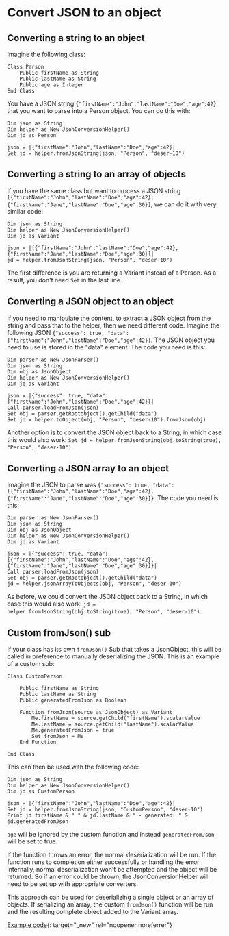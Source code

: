 # Convert JSON to an object

## Converting a string to an object

Imagine the following class:

``` vbscript
Class Person
    Public firstName as String
    Public lastName as String
    Public age as Integer
End Class
```

You have a JSON string `{"firstName":"John","lastName":"Doe","age":42}` that you want to parse into a Person object. You can do this with:

``` vbscript
Dim json as String
Dim helper as New JsonConversionHelper()
Dim jd as Person

json = |{"firstName":"John","lastName":"Doe","age":42}|
Set jd = helper.fromJsonString(json, "Person", "deser-10")
```

## Converting a string to an array of objects

If you have the same class but want to process a JSON string `[{"firstName":"John","lastName":"Doe","age":42},{"firstName":"Jane","lastName":"Doe","age":30}]`, we can do it with very similar code:

``` vbscript
Dim json as String
Dim helper as New JsonConversionHelper()
Dim jd as Variant

json = |[{"firstName":"John","lastName":"Doe","age":42},{"firstName":"Jane","lastName":"Doe","age":30}]|
jd = helper.fromJsonString(json, "Person", "deser-10")
```

The first difference is you are returning a Variant instead of a Person. As a result, you don't need `Set` in the last line.

## Converting a JSON object to an object

If you need to manipulate the content, to extract a JSON object from the string and pass that to the helper, then we need different code. Imagine the following JSON `{"success": true, "data": {"firstName":"John","lastName":"Doe","age":42}}`. The JSON object you need to use is stored in the "data" element. The code you need is this:

``` vbscript
Dim parser as New JsonParser()
Dim json as String
Dim obj as JsonObject
Dim helper as New JsonConversionHelper()
Dim jd as Variant

json = |{"success": true, "data": {"firstName":"John","lastName":"Doe","age":42}}|
Call parser.loadFromJson(json)
Set obj = parser.getRootobject().getChild("data")
Set jd = helper.toObject(obj, "Person", "deser-10").fromJson(obj)
```

Another option is to convert the JSON object back to a String, in which case this would also work: `Set jd = helper.fromJsonString(obj.toString(true), "Person", "deser-10")`.

## Converting a JSON array to an object

Imagine the JSON to parse was `{"success": true, "data": [{"firstName":"John","lastName":"Doe","age":42},{"firstName":"Jane","lastName":"Doe","age":30}]}`. The code you need is this:

``` vbscript
Dim parser as New JsonParser()
Dim json as String
Dim obj as JsonObject
Dim helper as New JsonConversionHelper()
Dim jd as Variant

json = |{"success": true, "data": [{"firstName":"John","lastName":"Doe","age":42},{"firstName":"Jane","lastName":"Doe","age":30}]}|
Call parser.loadFromJson(json)
Set obj = parser.getRootobject().getChild("data")
jd = helper.jsonArrayToObjects(obj, "Person", "deser-10")
```

As before, we could convert the JSON object back to a String, in which case this would also work: `jd = helper.fromJsonString(obj.toString(true), "Person", "deser-10")`.

## Custom fromJson() sub

If your class has its own `fromJson()` Sub that takes a JsonObject, this will be called in preference to manually deserializing the JSON. This is an example of a custom sub:

``` vbscript
Class CustomPerson

    Public firstName as String
    Public lastName as String
    Public generatedFromJson as Boolean

    Function fromJson(source as JsonObject) as Variant
        Me.firstName = source.getChild("firstName").scalarValue
        Me.lastName = source.getChild("lastName").scalarValue
        Me.generatedFromJson = true
        Set fromJson = Me
    End Function

End Class
```

This can then be used with the following code:

``` vbscript
Dim json as String
Dim helper as New JsonConversionHelper()
Dim jd as CustomPerson

json = |{"firstName":"John","lastName":"Doe","age":42}|
Set jd = helper.fromJsonString(json, "CustomPerson", "deser-10")
Print jd.firstName & " " & jd.lastName & " - generated: " & jd.generatedFromJson
```

`age` will be ignored by the custom function and instead `generatedFromJson` will be set to true.

If the function throws an error, the normal deserialization will be run. If the function runs to completion either successfully or handling the error internally, normal deserialization won't be attempted and the object will be returned. So if an error could be thrown, the JsonConversionHelper will need to be set up with appropriate converters.

This approach can be used for deserializing a single object or an array of objects. If serializing an array, the custom `fromJson()` function will be run and the resulting complete object added to the Variant array.

[Example code](../../assets/example_code/deser-10.txt){: target="_new" rel="noopener noreferrer"}